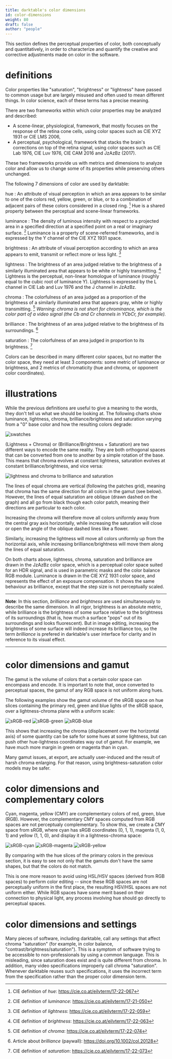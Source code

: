 ```yaml
---
title: darktable's color dimensions
id: color-dimensions
weight: 80
draft: false
author: "people"
---
```


This section defines the perceptual properties of color, both conceptually and quantitatively, in order to characterize and quantify the creative and corrective adjustments made on color in the software.

# definitions

Color properties like "saturation", "brightness" or "lightness" have passed to common usage but are largely misused and often used to mean different things. In color science, each of these terms has a precise meaning.

There are two frameworks within which color properties may be analyzed and described:

- A scene-linear, physiological, framework, that mostly focuses on the response of the retina cone cells, using color spaces such as CIE XYZ 1931 or CIE LMS 2006,
- A perceptual, psychological, framework that stacks the brain's corrections on top of the retina signal, using color spaces such as CIE Lab 1976, CIE Luv 1976, CIE CAM 2016 and JzAzBz (2017).

These two frameworks provide us with metrics and dimensions to analyze color and allow us to change some of its properties while preserving others unchanged. 

The following 7 dimensions of color are used by darktable:

hue
: An attribute of visual perception in which an area appears to be similar to one of the colors red, yellow, green, or blue, or to a combination of adjacent pairs of these colors considered in a closed ring. [^1] Hue is a shared property between the perceptual and scene-linear frameworks.

luminance
: The density of luminous intensity with respect to a projected area in a specified direction at a specified point on a real or imaginary surface. [^2] Luminance is a property of scene-referred frameworks, and is expressed by the Y channel of the CIE XYZ 1931 space.

brightness
: An attribute of visual perception according to which an area appears to emit, transmit or reflect more or less light. [^4]

lightness
: The brightness of an area judged relative to the brightness of a similarly illuminated area that appears to be white or highly transmitting. [^3] Lightness is the perceptual, non-linear homologue of luminance (roughly equal to the cubic root of luminance Y). Lightness is expressed by the L channel in CIE Lab and Luv 1976 and the J channel in JzAzBz.

chroma
: The colorfulness of an area judged as a proportion of the brightness of a similarly illuminated area that appears gray, white or highly transmitting. [^5] _Warning: chroma is not short for chrominance, which is the color part of a video signal (the Cb and Cr channels in YCbCr, for example)._

brilliance
: The brightness of an area judged relative to the brightness of its surroundings. [^6]

saturation
: The colorfulness of an area judged in proportion to its brightness. [^7]

[^1]: CIE definition of _hue_: <https://cie.co.at/eilvterm/17-22-067>
[^2]: CIE definition of _luminance_: <https://cie.co.at/eilvterm/17-21-050>
[^3]: CIE definition of _brightness_: <https://cie.co.at/eilvterm/17-22-063>
[^4]: CIE definition of _lightness_: <https://cie.co.at/eilvterm/17-22-059>
[^5]: CIE definition of _chroma_: <https://cie.co.at/eilvterm/17-22-074>
[^6]: Article about _brilliance_ (paywall): <https://doi.org/10.1002/col.20128>
[^7]: CIE definition of _saturation_: <https://cie.co.at/eilvterm/17-22-073>

Colors can be described in many different color spaces, but no matter the color space, they need at least 3 components: some metric of luminance or brightness, and 2 metrics of chromaticity (hue and chroma, or opponent color coordinates).

# illustrations

While the previous definitions are useful to give a meaning to the words, they don't tell us what we should be looking at. The following charts show luminance, lightness, chroma, brilliance/brightness and saturation varying from a "0" base color and how the resulting colors degrade:

![swatches](./color-dimensions/swatches.png)

(Lightness + Chroma) or (Brilliance/Brightness + Saturation) are two different ways to encode the same reality. They are both orthogonal spaces that can be converted from one to another by a simple rotation of the base. This means that chroma evolves at constant lightness, saturation evolves at constant brilliance/brightness, and vice versa:

![lightness and chroma to brilliance and saturation](./color-dimensions/lightness-chroma-to-brilliance-saturation.png)

The lines of equal chroma are vertical (following the patches grid), meaning that chroma has the same direction for all colors in the gamut (see below). However, the lines of equal saturation are oblique (drawn dashed on the graph) and all go from black though each color patch, meaning their directions are particular to each color.

Increasing the chroma will therefore move all colors uniformly away from the central gray axis horizontally, while increasing the saturation will close or open the angle of the oblique dashed lines like a flower.

Similarly, increasing the lightness will move all colors uniformly up from the horizontal axis, while increasing brilliance/brightness will move them along the lines of equal saturation.

On both charts above, lightness, chroma, saturation and brilliance are drawn in the JzAzBz color space, which is a perceptual color space suited for an HDR signal, and is used in parametric masks and the color balance RGB module. Luminance is drawn in the CIE XYZ 1931 color space, and represents the effect of an exposure compensation. It shows the same behaviour as brilliance, except that the step size is not perceptually scaled.

---

**Note**: In this section, _brilliance_ and _brightness_ are used simultaneously to describe the same dimension. In all rigor, brightness is an absolute metric, while brilliance is the brightness of some surface relative to the brightness of its surroundings (that is, how much a surface "pops" out of its surroundings and looks fluorescent). But in image editing, increasing the brightness of some surface will indeed increase its brilliance too, so the term _brilliance_ is prefered in darktable's user interface for clarity and in reference to its visual effect.

---

# color dimensions and gamut

The gamut is the volume of colors that a certain color space can encompass and encode. It is important to note that, once converted to perceptual spaces, the gamut of any RGB space is not uniform along hues.

The following examples show the gamut volume of the sRGB space on hue slices containing the primary red, green and blue lights of the sRGB space, over a lightness-chroma plane with a uniform scale:

![sRGB-red](./color-dimensions/sRGB-red.png)
![sRGB-green](./color-dimensions/sRGB-green.png)
![sRGB-blue](./color-dimensions/sRGB-blue.png)

This shows that increasing the chroma (displacement over the horizontal axis) of some quantity can be safe for some hues at some lightness, but can push other hue-lightness coordinates way out of gamut. For example, we have much more margin in green or magenta than in cyan.

Many gamut issues, at export, are actually user-induced and the result of harsh chroma enlarging. For that reason, using brightness-saturation color models may be safer.

# color dimensions and complementary colors

Cyan, magenta, yellow (CMY) are complementary colors of red, green, blue (RGB). However, the complementary CMY spaces computed from RGB spaces are not perceptualy complementary. To show this, we create a CMY space from sRGB, where cyan has sRGB coordinates (0, 1, 1), magenta (1, 0, 1) and yellow (1, 1, 0), and display it in a lightness-chroma space:

![sRGB-cyan](./color-dimensions/sRGB-cyan.png)
![sRGB-magenta](./color-dimensions/sRGB-magenta.png)
![sRGB-yellow](./color-dimensions/sRGB-yellow.png)

By comparing with the hue slices of the primary colors in the previous section, it is easy to see not only that the gamuts don't have the same shapes, but that the colors do not match.

This is one more reason to avoid using HSL/HSV spaces (derived from RGB spaces) to perform color editing -- since these RGB spaces are not perceptually uniform in the first place, the resulting HSV/HSL spaces are not uniform either. While RGB spaces have some merit based on their connection to physical light, any process involving hue should go directly to perceptual spaces.

# color dimensions and settings

Many pieces of software, including darktable, call any settings that affect chroma "saturation" (for example, in color balance, "contrast/brightness/saturation"). This is a symptom of software trying to be accessible to non-professionals by using a common language. This is misleading, since saturation does exist and is quite different from chroma. In addition, many video specifications improperly call chroma "saturation". Whenever darktable reuses such specifications, it uses the incorrect term from the specification rather than the proper color dimension term.
